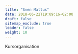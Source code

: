 ```yaml
---
title: "Sven Mattus"
date: 2018-06-22T19:09:16+02:00
draft: false
sitemap_exclude: true
leader: false
weight: 10
---
```


Kursorganisation
